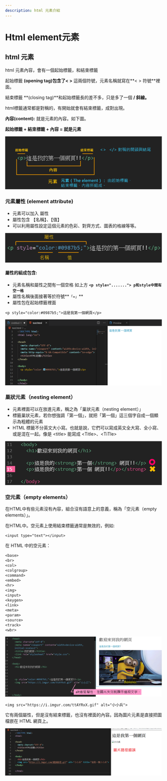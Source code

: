 ```yaml
---
description: html 元素介紹
---
```


# Html element元素

## html 元素

html 元素內容，會有一個起始標籤，和結束標籤

起始標籤 **\(opening tag\)**包含了**&lt;   &gt;**   這兩個符號，元素名稱就寫在**&lt;  &gt; 符號**裡面。

結束標籤 **\(closing tag\)**和起始標籤長的差不多，只是多了一個 **/ 斜線。**

html標籤通常都是對稱的，有開始就會有結束標籤，成對出現。

 **內容\(content\):** 就是元素的內容。如下圖。

**起始標籤 + 結束標籤 + 內容 = 就是元素**

![](../.gitbook/assets/image%20%2852%29.png)

### 元素屬性 \(element attribute\)

* 元素可以加入 屬性
* 屬性包含 【名稱】、【值】
* 可以利用屬性設定這個元素的色彩、對齊方式、圖表的格線等等。

![](../.gitbook/assets/image%20%2867%29.png)

#### 屬性的組成包含:

* 元素名稱和屬性之間有一個空格  如上方 **`<p style="......."> p和style中間有空一格`**
* 屬性名稱後面接著等於符號**`「=」`**
* 屬性包在起始標籤裡面

```markup
<p style="color:#0987b5;">這是我第一個網頁</p>
```

![](../.gitbook/assets/image%20%2857%29.png)

### 巢狀元素（nesting element）

* 元素裡面可以在放進元素，稱之為「巢狀元素（nesting element）」
* 標籤巢狀元素，若你想強調「第一個」，就把「第一個」這三個字自成一個顯示為粗體的元素 
* HTML 標籤不分英文大小寫。也就是說，它們可以寫成英文全大寫、全小寫、或是混在一起。像是 &lt;title&gt; 能寫成 &lt;Title&gt;、&lt;TiTle&gt;

![](../.gitbook/assets/image%20%2893%29.png)

### 空元素（empty elements）

在HTML中有些元素沒有內容，組合沒有語意上的意義，稱為「空元素（empty elements）」。

在HTML中。空元素上使用結束標籤通常是無效的，例如: 

```markup
<input type="text"></input>
```

在 HTML 中的空元素：

```markup
<base>
<br>
<col>
<colgroup>
<command>
<embed>
<hr>
<img>
<input>
<keygen>
<link> 
<meta>
<param>
<source>
<track>
<wbr>
```

![&#x4EE5;&#x9019;&#x500B;&#x5716;&#x7247;&#x5143;&#x7D20; &amp;lt;img&amp;gt;&#x70BA;&#x4F8B;](../.gitbook/assets/image%20%28104%29.png)

```markup
<img src="https://i.imgur.com/ttAYRxX.gif" alt="小小兵">
```

它有兩個屬性，但是沒有結束標籤，也沒有裡面的內容。因為圖片元素是直接把圖檔嵌在 HTML 網頁上。

![](../.gitbook/assets/image%20%2886%29.png)

